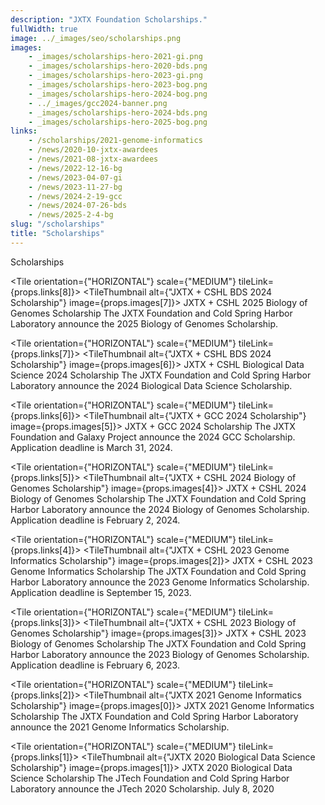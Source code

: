 ```yaml
---
description: "JXTX Foundation Scholarships."
fullWidth: true
image: ../_images/seo/scholarships.png
images:
    - _images/scholarships-hero-2021-gi.png
    - _images/scholarships-hero-2020-bds.png
    - _images/scholarships-hero-2023-gi.png
    - _images/scholarships-hero-2023-bog.png
    - _images/scholarships-hero-2024-bog.png
    - ../_images/gcc2024-banner.png
    - _images/scholarships-hero-2024-bds.png
    - _images/scholarships-hero-2025-bog.png
links:
    - /scholarships/2021-genome-informatics
    - /news/2020-10-jxtx-awardees
    - /news/2021-08-jxtx-awardees
    - /news/2022-12-16-bg
    - /news/2023-04-07-gi
    - /news/2023-11-27-bg
    - /news/2024-2-19-gcc
    - /news/2024-07-26-bds
    - /news/2025-2-4-bg
slug: "/scholarships"
title: "Scholarships"
---
```


<Headline>
<HeadlineHeading>Scholarships</HeadlineHeading>
</Headline>

<Newsroom>

<Grid columns={1}>

<Tile orientation={"HORIZONTAL"} scale={"MEDIUM"} tileLink={props.links[8]}>
<TileThumbnail alt={"JXTX + CSHL BDS 2024 Scholarship"} image={props.images[7]}></TileThumbnail>
<TileContent>
<TileHeading>
JXTX + CSHL 2025 Biology of Genomes Scholarship
</TileHeading>
<TileBody>
The JXTX Foundation and Cold Spring Harbor Laboratory announce the 2025 Biology of Genomes Scholarship.
</TileBody>
</TileContent>
</Tile>

</Grid>

<Grid columns={1}>

<Tile orientation={"HORIZONTAL"} scale={"MEDIUM"} tileLink={props.links[7]}>
<TileThumbnail alt={"JXTX + CSHL BDS 2024 Scholarship"} image={props.images[6]}></TileThumbnail>
<TileContent>
<TileHeading>
JXTX + CSHL Biological Data Science 2024 Scholarship
</TileHeading>
<TileBody>
The JXTX Foundation and Cold Spring Harbor Laboratory announce the 2024 Biological Data Science Scholarship.
</TileBody>
</TileContent>
</Tile>

</Grid>

<Grid columns={1}>

<Tile orientation={"HORIZONTAL"} scale={"MEDIUM"} tileLink={props.links[6]}>
<TileThumbnail alt={"JXTX + GCC 2024 Scholarship"} image={props.images[5]}></TileThumbnail>
<TileContent>
<TileHeading>
JXTX + GCC 2024 Scholarship
</TileHeading>
<TileBody>
The JXTX Foundation and Galaxy Project announce the 2024 GCC Scholarship. Application deadline is March 31, 2024.
</TileBody>
</TileContent>
</Tile>

</Grid>


<Grid columns={1}>

<Tile orientation={"HORIZONTAL"} scale={"MEDIUM"} tileLink={props.links[5]}>
<TileThumbnail alt={"JXTX + CSHL 2024 Biology of Genomes Scholarship"} image={props.images[4]}></TileThumbnail>
<TileContent>
<TileHeading>
JXTX + CSHL 2024 Biology of Genomes Scholarship
</TileHeading>
<TileBody>
The JXTX Foundation and Cold Spring Harbor Laboratory announce the 2024 Biology of Genomes Scholarship. Application deadline is February 2, 2024.
</TileBody>
</TileContent>
</Tile>

</Grid>

<!--
Past Scholarships
-->


<Grid columns={1}>

<Tile orientation={"HORIZONTAL"} scale={"MEDIUM"} tileLink={props.links[4]}>
<TileThumbnail alt={"JXTX + CSHL 2023 Genome Informatics Scholarship"} image={props.images[2]}></TileThumbnail>
<TileContent>
<TileHeading>
JXTX + CSHL 2023 Genome Informatics Scholarship
</TileHeading>
<TileBody>
The JXTX Foundation and Cold Spring Harbor Laboratory announce the 2023 Genome Informatics Scholarship. Application deadline is September 15, 2023.
</TileBody>
</TileContent>
</Tile>

</Grid>

<Grid columns={1}>

<Tile orientation={"HORIZONTAL"} scale={"MEDIUM"} tileLink={props.links[3]}>
<TileThumbnail alt={"JXTX + CSHL 2023 Biology of Genomes Scholarship"} image={props.images[3]}></TileThumbnail>
<TileContent>
<TileHeading>
JXTX + CSHL 2023 Biology of Genomes Scholarship
</TileHeading>
<TileBody>
The JXTX Foundation and Cold Spring Harbor Laboratory announce the 2023 Biology of Genomes Scholarship. Application deadline is February 6, 2023.
</TileBody>
</TileContent>
</Tile>

</Grid>


<Grid columns={1}>

<Tile orientation={"HORIZONTAL"} scale={"MEDIUM"} tileLink={props.links[2]}>
<TileThumbnail alt={"JXTX 2021 Genome Informatics Scholarship"} image={props.images[0]}></TileThumbnail>
<TileContent>
<TileHeading>
JXTX 2021 Genome Informatics Scholarship
</TileHeading>
<TileBody>
The JXTX Foundation and Cold Spring Harbor Laboratory announce the 2021 Genome Informatics Scholarship.
</TileBody>
</TileContent>
</Tile>

</Grid>

<Grid columns={1}>

<Tile orientation={"HORIZONTAL"} scale={"MEDIUM"} tileLink={props.links[1]}>
<TileThumbnail alt={"JXTX 2020 Biological Data Science Scholarship"} image={props.images[1]}></TileThumbnail>
<TileContent>
<TileHeading>
JXTX 2020 Biological Data Science Scholarship
</TileHeading>
<TileBody>
The JTech Foundation and Cold Spring Harbor Laboratory announce the JTech 2020 Scholarship.
</TileBody>
<TileDate>July 8, 2020</TileDate>
</TileContent>
</Tile>

</Grid>

</Newsroom>
